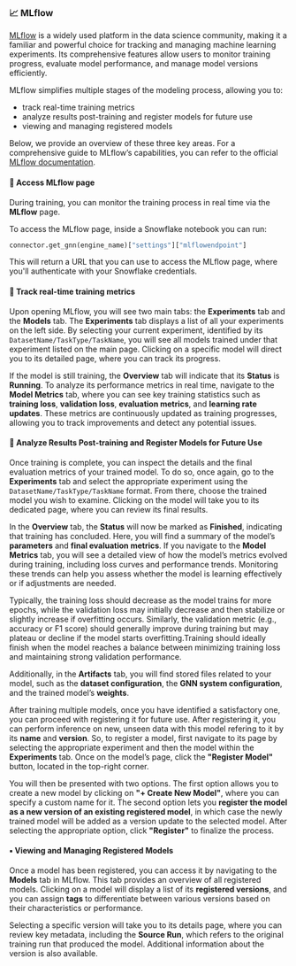 <a name="mlflow"></a>
### 📈 MLflow
[MLflow](https://mlflow.org/)  is a widely used platform in the data science community, making it a familiar and powerful choice for tracking and managing machine learning experiments. Its comprehensive features allow users to monitor training progress, evaluate model performance, and manage model versions efficiently.

MLflow simplifies multiple stages of the modeling process, allowing you to:

- track real-time training metrics
- analyze results post-training and register models for future use
- viewing and managing registered models
 
Below, we provide an overview of these three key areas. For a comprehensive guide to MLflow’s capabilities, you can refer to the official [MLflow documentation](https://mlflow.org/docs/latest/index.html).

#### 🎯 Access MLflow page

During training, you can monitor the training process in real time via the **MLflow** page.

To access the MLflow page, inside a Snowflake notebook you can run:

```python
connector.get_gnn(engine_name)["settings"]["mlflowendpoint"]
```

This will return a URL that you can use to access the MLflow page, where you'll authenticate with your Snowflake credentials.

<a name="track-real-time-training-metrics"></a>
#### 🎯 Track real-time training metrics

Upon opening MLflow, you will see two main tabs: the **Experiments** tab and the **Models** tab. The **Experiments** tab displays a list of all your experiments on the left side. By selecting your current experiment, identified by its `DatasetName/TaskType/TaskName`, you will see all models trained under that experiment listed on the main page. Clicking on a specific model will direct you to its detailed page, where you can track its progress. 

If the model is still training, the **Overview** tab will indicate that its **Status** is **Running**. To analyze its performance metrics in real time, navigate to the **Model Metrics** tab, where you can see key training statistics such as **training loss**, **validation loss**, **evaluation metrics**, and **learning rate updates**. These metrics are continuously updated as training progresses, allowing you to track improvements and detect any potential issues.

<a name="analyze-results-post-training-and-register-models-for-future-use"></a>
#### 🎯 Analyze Results Post-training and Register Models for Future Use
Once training is complete, you can inspect the details and the final evaluation metrics of your trained model. To do so, once again, go to the **Experiments** tab and select the appropriate experiment using the `DatasetName/TaskType/TaskName` format. From there, choose the trained model you wish to examine. Clicking on the model will take you to its dedicated page, where you can review its final results.

In the **Overview** tab, the **Status** will now be marked as **Finished**, indicating that training has concluded. Here, you will find a summary of the model’s **parameters** and **final evaluation metrics**. If you navigate to the **Model Metrics** tab, you will see a detailed view of how the model’s metrics evolved during training, including loss curves and performance trends. Monitoring these trends can help you assess whether the model is learning effectively or if adjustments are needed. 

Typically, the training loss should decrease as the model trains for more epochs, while the validation loss may initially decrease and then stabilize or slightly increase if overfitting occurs. Similarly, the validation metric (e.g., accuracy or F1 score) should generally improve during training but may plateau or decline if the model starts overfitting.Training should ideally finish when the model reaches a balance between minimizing training loss and maintaining strong validation performance. 

Additionally, in the **Artifacts** tab, you will find stored files related to your model, such as the **dataset configuration**, the **GNN system configuration**, and the trained model’s **weights**.

After training multiple models, once you have identified a satisfactory one, you can proceed with registering it for future use. After registering it, you can perform inference on new, unseen data with this model refering to it by its **name** and **version**. So, to register a model, first navigate to its page by selecting the appropriate experiment and then the model within the **Experiments** tab. Once on the model’s page, click the **"Register Model"** button, located in the top-right corner. 

You will then be presented with two options. The first option allows you to create a new model by clicking on **"+ Create New Model"**, where you can specify a custom name for it. The second option lets you **register the model as a new version of an existing registered model**, in which case the newly trained model will be added as a version update to the selected model. After selecting the appropriate option, click **"Register"** to finalize the process. 

<a name="viewing-and-managing-registered-models"></a>
#### ▪️ Viewing and Managing Registered Models
Once a model has been registered, you can access it by navigating to the **Models** tab in MLflow. This tab provides an overview of all registered models. Clicking on a model will display a list of its **registered versions**, and you can assign **tags** to differentiate between various versions based on their characteristics or performance.

Selecting a specific version will take you to its details page, where you can review key metadata, including the **Source Run**, which refers to the original training run that produced the model. Additional information about the version is also available.
